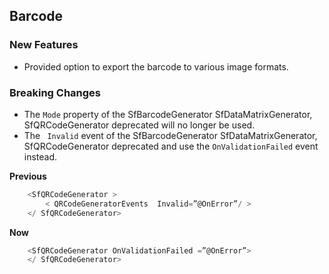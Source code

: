 ##  Barcode

###    New Features

- Provided option to export the barcode to various image formats.

###    Breaking Changes

- The `Mode` property of the SfBarcodeGenerator SfDataMatrixGenerator, SfQRCodeGenerator deprecated will no longer be used.
- The ` Invalid` event of the SfBarcodeGenerator SfDataMatrixGenerator, SfQRCodeGenerator deprecated and use the `OnValidationFailed` event instead.


**Previous**

```csharp
    <SfQRCodeGenerator >
        < QRCodeGeneratorEvents  Invalid=”@OnError”/ >
    </ SfQRCodeGenerator>
```

**Now**
```csharp
    <SfQRCodeGenerator OnValidationFailed =”@OnError”>   
    </ SfQRCodeGenerator>
```